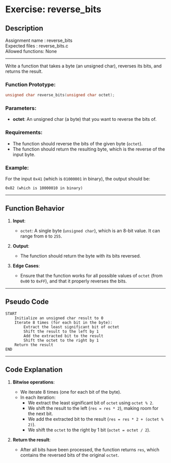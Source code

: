 # Exercise: reverse_bits

## Description

Assignment name  : reverse_bits  
Expected files   : reverse_bits.c  
Allowed functions: None  

---------------------------------------------------------------

Write a function that takes a byte (an unsigned char), reverses its bits, and returns the result.

### Function Prototype:

```c
unsigned char reverse_bits(unsigned char octet);
```

### Parameters:
- **octet**: An unsigned char (a byte) that you want to reverse the bits of.

### Requirements:
- The function should reverse the bits of the given byte (`octet`).
- The function should return the resulting byte, which is the reverse of the input byte.

### Example:

For the input `0x41` (which is `01000001` in binary), the output should be:
```
0x82 (which is 10000010 in binary)
```

---

## Function Behavior

1. **Input**:
   - `octet`: A single byte (`unsigned char`), which is an 8-bit value. It can range from `0` to `255`.

2. **Output**:
   - The function should return the byte with its bits reversed.

3. **Edge Cases**:
   - Ensure that the function works for all possible values of `octet` (from `0x00` to `0xFF`), and that it properly reverses the bits.

---

## Pseudo Code

```
START
    Initialize an unsigned char result to 0
    Iterate 8 times (for each bit in the byte):
        Extract the least significant bit of octet
        Shift the result to the left by 1
        Add the extracted bit to the result
        Shift the octet to the right by 1
    Return the result
END
```

---

## Code Explanation

1. **Bitwise operations**:
   - We iterate 8 times (one for each bit of the byte).
   - In each iteration:
     - We extract the least significant bit of `octet` using `octet % 2`.
     - We shift the result to the left (`res = res * 2`), making room for the next bit.
     - We add the extracted bit to the result (`res = res * 2 + (octet % 2)`).
     - We shift the `octet` to the right by 1 bit (`octet = octet / 2`).

2. **Return the result**:
   - After all bits have been processed, the function returns `res`, which contains the reversed bits of the original `octet`.
